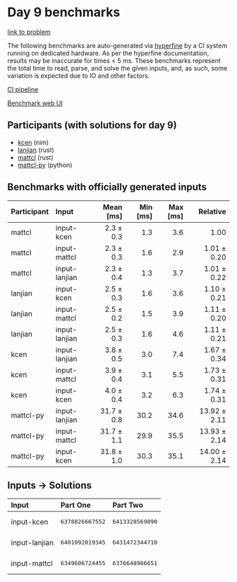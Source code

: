 # Day 9 benchmarks

[link to problem](https://adventofcode.com/2024/day/9)

The following benchmarks are auto-generated via
[hyperfine](https://github.com/sharkdp/hyperfine) by a CI system running on
dedicated hardware. As per the hyperfine documentation, results may be
inaccurate for times < 5 ms. These benchmarks represent the total time to read,
parse, and solve the given inputs, and, as such, some variation is expected due
to IO and other factors.

[CI pipeline](http://ci.papercode.net:8080/teams/main/pipelines/aoc2024)

[Benchmark web UI](https://aoc.ancalagon.black)


## Participants (with solutions for day 9)

- [kcen](https://github.com/kcen/aoc2024) (nim)
- [lanjian](https://github.com/lanjian/aoc-2024) (rust)
- [mattcl](https://github.com/mattcl/aoc2024) (rust)
- [mattcl-py](https://github.com/mattcl/aoc2024-py) (python)


## Benchmarks with officially generated inputs

| Participant | Input | Mean [ms] | Min [ms] | Max [ms] | Relative |
|:---|:---|---:|---:|---:|---:|
| mattcl | input-kcen | 2.3 ± 0.3 | 1.3 | 3.6 | 1.00 |
| mattcl | input-mattcl | 2.3 ± 0.3 | 1.6 | 2.9 | 1.01 ± 0.20 |
| mattcl | input-lanjian | 2.3 ± 0.4 | 1.3 | 3.7 | 1.01 ± 0.22 |
| lanjian | input-kcen | 2.5 ± 0.3 | 1.6 | 3.6 | 1.10 ± 0.21 |
| lanjian | input-mattcl | 2.5 ± 0.2 | 1.5 | 3.9 | 1.11 ± 0.20 |
| lanjian | input-lanjian | 2.5 ± 0.3 | 1.6 | 4.6 | 1.11 ± 0.21 |
| kcen | input-lanjian | 3.8 ± 0.5 | 3.0 | 7.4 | 1.67 ± 0.34 |
| kcen | input-mattcl | 3.9 ± 0.4 | 3.1 | 5.5 | 1.73 ± 0.31 |
| kcen | input-kcen | 4.0 ± 0.4 | 3.2 | 6.3 | 1.74 ± 0.31 |
| mattcl-py | input-lanjian | 31.7 ± 0.8 | 30.2 | 34.6 | 13.92 ± 2.11 |
| mattcl-py | input-mattcl | 31.7 ± 1.1 | 29.9 | 35.5 | 13.93 ± 2.14 |
| mattcl-py | input-kcen | 31.8 ± 1.0 | 30.3 | 35.1 | 14.00 ± 2.14 |


## Inputs -> Solutions

| Input | Part One | Part Two |
|:---|:---|:---|
|input-kcen|<pre>6378826667552</pre>|<pre>6413328569890</pre>|
|input-lanjian|<pre>6401092019345</pre>|<pre>6431472344710</pre>|
|input-mattcl|<pre>6349606724455</pre>|<pre>6376648986651</pre>|